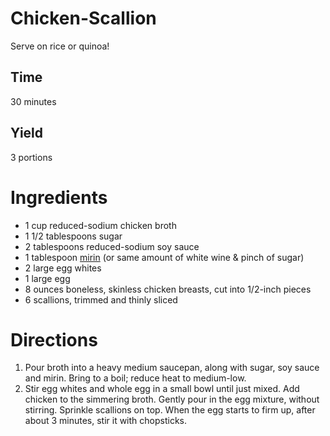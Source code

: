 # Chicken-Scallion
Serve on rice or quinoa!

## Time 
30 minutes
## Yield
3 portions

# Ingredients
* 1 cup reduced-sodium chicken broth
* 1 1/2 tablespoons sugar
* 2 tablespoons reduced-sodium soy sauce
* 1 tablespoon [mirin](http://en.wikipedia.org/wiki/Mirin) (or same amount of white wine & pinch of sugar)
* 2 large egg whites
* 1 large egg
* 8 ounces boneless, skinless chicken breasts, cut into 1/2-inch pieces
* 6 scallions, trimmed and thinly sliced

# Directions
1. Pour broth into a heavy medium saucepan, along with sugar, soy sauce and mirin. Bring to a boil; reduce heat to medium-low.
2. Stir egg whites and whole egg in a small bowl until just mixed.  Add chicken to the simmering broth.  Gently pour in the egg mixture, without stirring.  Sprinkle scallions on top.  When the egg starts to firm up, after about 3 minutes, stir it with chopsticks.
